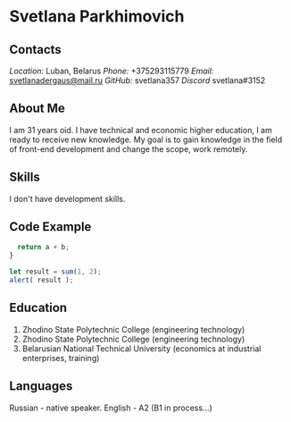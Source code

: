 # Svetlana Parkhimovich #
## Contacts ##
_Location:_
Luban, Belarus 
_Phone:_ 
 +375293115779
_Email:_ 
svetlanadergaus@mail.ru
_GitHub:_ 
svetlana357
_Discord_
svetlana#3152

## About Me ##
I am 31 years oid. I have technical and economic higher education,
I am ready to receive new knowledge. My goal is to gain knowledge in the field of front-end development and change the scope, work remotely.

## Skills ##
I don't have development skills.
## Code Example ##

```javascript function sum(a, b) {
  return a + b;
}

let result = sum(1, 2);
alert( result ); 
```
## Education ##
1. Zhodino State Polytechnic College (engineering technology)
2. Zhodino State Polytechnic College (engineering technology)
3. Belarusian National Technical University (economics at industrial enterprises, training)
## Languages ##
Russian - native speaker.
English - A2 (B1 in process…)